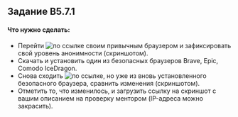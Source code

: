 ## Задание B5.7.1

#### Что нужно сделать:

- Перейти ![по ссылке](https://whoer.net/ru) своим привычным браузером и зафиксировать свой уровень анонимности (скриншотом).
- Скачать и установить один из безопасных браузеров Brave, Epic, Comodo IceDragon.
- Снова сходить ![по ссылке](https://whoer.net/ru), но уже из вновь установленного безопасного браузера, сравнить изменения (скриншотом).
- Отметить то, что изменилось, и загрузить ссылку на скриншот с вашим описанием на проверку ментором (IP-адреса можно закрасить).